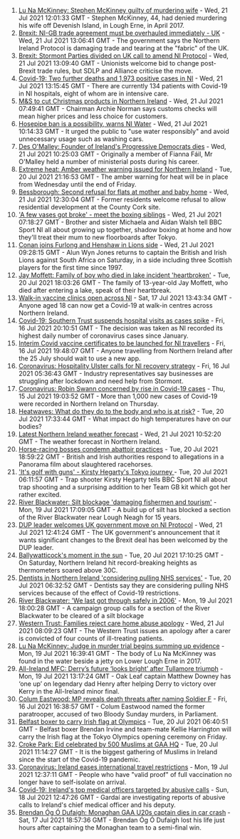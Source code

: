 1. [Lu Na McKinney: Stephen McKinney guilty of murdering wife](https://www.bbc.co.uk/news/uk-northern-ireland-57916004) - Wed, 21 Jul 2021 12:01:33 GMT - Stephen McKinney, 44, had denied murdering his wife off Devenish Island, in Lough Erne, in April 2017.
2. [Brexit: NI-GB trade agreement must be overhauled immediately - UK](https://www.bbc.co.uk/news/uk-politics-57911148) - Wed, 21 Jul 2021 13:06:41 GMT - The government says the Northern Ireland Protocol is damaging trade and tearing at the "fabric" of the UK.
3. [Brexit: Stormont Parties divided on UK call to amend NI Protocol](https://www.bbc.co.uk/news/uk-northern-ireland-57901928) - Wed, 21 Jul 2021 13:09:40 GMT - Unionists welcome bid to change post-Brexit trade rules, but SDLP and Alliance criticise the move.
4. [Covid-19: Two further deaths and 1,973 positive cases in NI](https://www.bbc.co.uk/news/uk-northern-ireland-57918797) - Wed, 21 Jul 2021 13:15:45 GMT - There are currently 134 patients with Covid-19 in NI hospitals, eight of whom are in intensive care.
5. [M&S to cut Christmas products in Northern Ireland](https://www.bbc.co.uk/news/business-57899239) - Wed, 21 Jul 2021 07:49:41 GMT - Chairman Archie Norman says customs checks will mean higher prices and less choice for customers.
6. [Hosepipe ban is a possibility, warns NI Water](https://www.bbc.co.uk/news/uk-northern-ireland-57914686) - Wed, 21 Jul 2021 10:14:33 GMT - It urged the public to "use water responsibly" and avoid unnecessary usage such as washing cars.
7. [Des O'Malley: Founder of Ireland's Progressive Democrats dies](https://www.bbc.co.uk/news/world-europe-57912473) - Wed, 21 Jul 2021 10:25:03 GMT - Originally a member of Fianna Fáil, Mr O'Malley held a number of ministerial posts during his career.
8. [Extreme heat: Amber weather warning issued for Northern Ireland](https://www.bbc.co.uk/news/uk-northern-ireland-57903564) - Tue, 20 Jul 2021 21:16:53 GMT - The amber warning for heat will be in place from Wednesday until the end of Friday.
9. [Bessborough: Second refusal for flats at mother and baby home](https://www.bbc.co.uk/news/world-europe-57899902) - Wed, 21 Jul 2021 12:30:04 GMT - Former residents welcome refusal to allow residential development at the County Cork site.
10. ['A few vases got broke' - meet the boxing siblings](https://www.bbc.co.uk/sport/av/olympics/57912664) - Wed, 21 Jul 2021 07:18:27 GMT - Brother and sister Michaela and Aidan Walsh tell BBC Sport NI all about growing up together, shadow boxing at home and how they'll treat their mum to new floorboards after Tokyo.
11. [Conan joins Furlong and Henshaw in Lions side](https://www.bbc.co.uk/sport/rugby-union/57914574) - Wed, 21 Jul 2021 09:28:15 GMT - Alun Wyn Jones returns to captain the British and Irish Lions against South Africa on Saturday, in a side including three Scottish players for the first time since 1997.
12. [Jay Moffett: Family of boy who died in lake incident 'heartbroken'](https://www.bbc.co.uk/news/uk-northern-ireland-57904812) - Tue, 20 Jul 2021 18:03:26 GMT - The family of 13-year-old Jay Moffett, who died after entering a lake, speak of their heartbreak.
13. [Walk-in vaccine clinics open across NI](https://www.bbc.co.uk/news/uk-northern-ireland-57863840) - Sat, 17 Jul 2021 13:43:34 GMT - Anyone aged 18 can now get a Covid-19 at walk-in centres across Northern Ireland.
14. [Covid-19: Southern Trust suspends hospital visits as cases spike](https://www.bbc.co.uk/news/uk-northern-ireland-57867718) - Fri, 16 Jul 2021 20:10:51 GMT - The decision was taken as NI recorded its highest daily number of coronavirus cases since January.
15. [Interim Covid vaccine certificates to be launched for NI travellers](https://www.bbc.co.uk/news/uk-northern-ireland-57868779) - Fri, 16 Jul 2021 19:48:07 GMT - Anyone travelling from Northern Ireland after the 25 July should wait to use a new app.
16. [Coronavirus: Hospitality Ulster calls for NI recovery strategy](https://www.bbc.co.uk/news/uk-northern-ireland-57857496) - Fri, 16 Jul 2021 05:36:43 GMT - Industry representatives say businesses are struggling after lockdown and need help from Stormont.
17. [Coronavirus: Robin Swann concerned by rise in Covid-19 cases](https://www.bbc.co.uk/news/uk-northern-ireland-57854088) - Thu, 15 Jul 2021 19:03:52 GMT - More than 1,000 new cases of Covid-19 were recorded in Northern Ireland on Thursday.
18. [Heatwaves: What do they do to the body and who is at risk?](https://www.bbc.co.uk/news/health-49112807) - Tue, 20 Jul 2021 17:33:44 GMT - What impact do high temperatures have on our bodies?
19. [Latest Northern Ireland weather forecast](https://www.bbc.co.uk/news/uk-northern-ireland-26018439) - Wed, 21 Jul 2021 10:52:20 GMT - The weather forecast in Northern Ireland.
20. [Horse-racing bosses condemn abattoir practices](https://www.bbc.co.uk/news/uk-57902663) - Tue, 20 Jul 2021 18:59:22 GMT - British and Irish authorities respond to allegations in a Panorama film about slaughtered racehorses.
21. ['It's golf with guns' - Kirsty Hegarty's Tokyo journey ](https://www.bbc.co.uk/sport/av/olympics/57865476) - Tue, 20 Jul 2021 06:11:57 GMT - Trap shooter Kirsty Hegarty tells BBC Sport NI all about trap shooting and a surprising addition to her Team GB kit which got her rather excited.
22. [River Blackwater: Silt blockage 'damaging fishermen and tourism'](https://www.bbc.co.uk/news/uk-northern-ireland-57841201) - Mon, 19 Jul 2021 17:09:05 GMT - A build up of silt has blocked a section of the River Blackwater near Lough Neagh for 15 years.
23. [DUP leader welcomes UK government move on NI Protocol](https://www.bbc.co.uk/news/uk-northern-ireland-57918319) - Wed, 21 Jul 2021 12:41:24 GMT - The UK government's announcement that it wants significant changes to the Brexit deal has been welcomed by the DUP leader.
24. [Ballywatticock's moment in the sun](https://www.bbc.co.uk/news/uk-northern-ireland-politics-57909358) - Tue, 20 Jul 2021 17:10:25 GMT - On Saturday, Northern Ireland hit record-breaking heights as thermometers soared above 30C.
25. [Dentists in Northern Ireland 'considering pulling NHS services'](https://www.bbc.co.uk/news/uk-northern-ireland-57889605) - Tue, 20 Jul 2021 06:32:52 GMT - Dentists say they are considering pulling NHS services because of the effect of Covid-19 restrictions.
26. [River Blackwater: 'We last got through safely in 2006'](https://www.bbc.co.uk/news/uk-northern-ireland-57892143) - Mon, 19 Jul 2021 18:00:28 GMT - A campaign group calls for a section of the River Blackwater to be cleared of a silt blockage
27. [Western Trust: Families reject care home abuse apology](https://www.bbc.co.uk/news/uk-northern-ireland-foyle-west-57899386) - Wed, 21 Jul 2021 08:09:23 GMT - The Western Trust issues an apology after a carer is convicted of four counts of ill-treating patients.
28. [Lu Na McKinney: Judge in murder trial begins summing up evidence](https://www.bbc.co.uk/news/uk-northern-ireland-57894655) - Mon, 19 Jul 2021 16:39:41 GMT - The body of Lu Na McKinney was found in the water beside a jetty on Lower Lough Erne in 2017.
29. [All-Ireland MFC: Derry’s future ‘looks bright’ after Tullamore triumph](https://www.bbc.co.uk/sport/gaelic-games/57890977) - Mon, 19 Jul 2021 13:17:24 GMT - Oak Leaf captain Matthew Downey has ‘one up’ on legendary dad Henry after helping Derry to victory over Kerry in the All-Ireland minor final.
30. [Colum Eastwood: MP reveals death threats after naming Soldier F](https://www.bbc.co.uk/news/uk-northern-ireland-foyle-west-57863054) - Fri, 16 Jul 2021 16:38:57 GMT - Colum Eastwood named the former paratrooper, accused of two Bloody Sunday murders, in Parliament.
31. [Belfast boxer to carry Irish flag at Olympics](https://www.bbc.co.uk/sport/olympics/57898847) - Tue, 20 Jul 2021 06:40:51 GMT - Belfast boxer Brendan Irvine and team-mate Kellie Harrington will carry the Irish flag at the Tokyo Olympics opening ceremony on Friday.
32. [Croke Park: Eid celebrated by 500 Muslims at GAA HQ](https://www.bbc.co.uk/news/world-europe-57901923) - Tue, 20 Jul 2021 11:14:27 GMT - It is the biggest gathering of Muslims in Ireland since the start of the Covid-19 pandemic.
33. [Coronavirus: Ireland eases international travel restrictions](https://www.bbc.co.uk/news/world-europe-57886435) - Mon, 19 Jul 2021 12:37:11 GMT - People who have "valid proof" of full vaccination no longer have to self-isolate on arrival.
34. [Covid-19: Ireland's top medical officers targeted by abusive calls](https://www.bbc.co.uk/news/world-europe-57879013) - Sun, 18 Jul 2021 12:47:26 GMT - Gardaí are investigating reports of abusive calls to Ireland's chief medical officer and his deputy.
35. [Brendan Óg Ó Dufaigh: Monaghan GAA U20s captain dies in car crash](https://www.bbc.co.uk/news/world-europe-57873315) - Sat, 17 Jul 2021 18:57:36 GMT - Brendan Óg Ó Dufaigh lost his life just hours after captaining the Monaghan team to a semi-final win.
